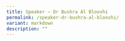 ```yaml
---
title: Speaker – Dr Bushra Al Blooshi
permalink: /speaker-dr-bushra-al-blooshi/
variant: markdown
description: ""
---
```


